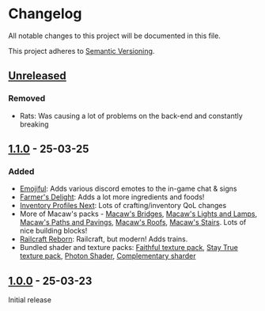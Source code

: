 # Changelog

All notable changes to this project will be documented in this file.

This project adheres to [Semantic Versioning](https://semver.org).

## [Unreleased]
### Removed
- Rats: Was causing a lot of problems on the back-end and constantly breaking

## [1.1.0] - 25-03-25
### Added
- [Emojiful](https://www.curseforge.com/minecraft/mc-mods/emojiful): Adds various discord emotes to the in-game chat & signs
- [Farmer's Delight](https://www.curseforge.com/minecraft/mc-mods/farmers-delight): Adds a lot more ingredients and foods!
- [Inventory Profiles Next](https://www.curseforge.com/minecraft/mc-mods/inventory-profiles-next): Lots of crafting/inventory QoL changes
- More of Macaw's packs - [Macaw's Bridges](https://www.curseforge.com/minecraft/mc-mods/macaws-bridges), [Macaw's Lights and Lamps](https://www.curseforge.com/minecraft/mc-mods/macaws-lights-and-lamps), [Macaw's Paths and Pavings](https://www.curseforge.com/minecraft/mc-mods/macaws-paths-and-pavings), [Macaw's Roofs](https://www.curseforge.com/minecraft/mc-mods/macaws-roofs), [Macaw's Stairs](https://www.curseforge.com/minecraft/mc-mods/macaws-stairs). Lots of nice building blocks!
- [Railcraft Reborn](https://www.curseforge.com/minecraft/mc-mods/railcraft-reborn): Railcraft, but modern! Adds trains.
- Bundled shader and texture packs: [Faithful texture pack](https://faithfulpack.net/), [Stay True texture pack](https://www.planetminecraft.com/texture-pack/stay-true-4447380/), [Photon Shader](https://modrinth.com/shader/photon-shader), [Complementary sharder](https://www.complementary.dev/shaders/)

## [1.0.0] - 25-03-23
Initial release

[Unreleased]: https://github.com/CPU-Blanc/CweamCraft/compare/v1.1.0...HEAD
[1.1.0]: https://github.com/CPU-Blanc/CweamCraft/compare/v1.0.0...v1.1.0
[1.0.0]: https://github.com/CPU-Blanc/CweamCraft/tree/v1.0.0